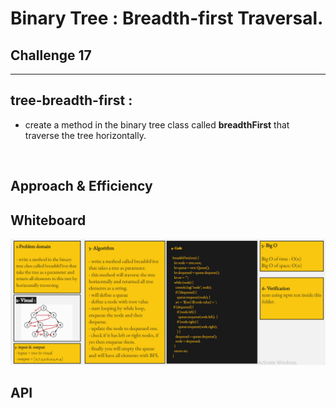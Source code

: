 # Binary Tree : Breadth-first Traversal.

## Challenge 17

<hr>

## tree-breadth-first :

- create a method in the binary tree class called **breadthFirst** that traverse the tree horizontally.

  <br>

## Approach & Efficiency

<!-- What approach did you take? Why? What is the Big O space/time for this approach? -->

## Whiteboard

![challange17](./images/challange17.jpg)

<!-- <img src="images/challange07.jpg" /> -->

## API

<!-- Description of each method publicly available to your Linked List -->
